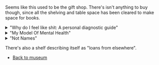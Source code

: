 ---
---

Seems like this used to be the gift shop.
There's isn't anything to buy though, since all the shelving and table space has been cleared to make space for books.

<details markdown=1><summary>"Why do I feel like shit: A personal diagnostic guide"</summary>
# 1. Identity

You're trans, so forcing yourself to not be a woman will hurt.
Unfortunately, ✨society✨ means that will happen a bunch.

This'll broadly feel like depersonalisation -- you'll feel like you're conceptually falling apart.

The solution is to simply actually be a woman for a bit.
The easiest way to achieve this is usually just clothes.
Go look pretty!

# 2. Sleep

You're really sensitive to the time you wake up, though duration still matters.
If you wake up late, you'll feel generally shit even if you slept enough.
Which mean that if it's like 3am, you've already fucked up since you'll either wake up late or not sleep enough.

Waking up late makes you feel dazed, and you won't be able to think well.

Sleep duration is also pretty important, but the sleepiness from not sleeping enough is mostly in the morning and is less noticeable throughout the day, especially if you're actually doing something.
There's not really a solution other than to wait till night and try again.
**Do not, under any circumstances, drink coffee**.

If you are waking up early (like 7am) for stuff, your sleep will likely get disrupted for a bit.
In this scenario, you're probably pretty tempted to take a nap, and that's totally fine.
One important thing to keep in mind is that afterwards, your anxiety will really peak towards midnight.
So good luck, and try not to stay up too long :)

# 3. Blood Sugar

You need a surprisingly high amount of energy per day.
The target is like 10'000 kJ, which is 2400 Cal.
So if you doing a lot of brain work, or don't have a regular meal schedule, you're gonna be at risk of hypoglycemia.

Hypoglycemia looks a lot like regular exhaustion and can happen pretty quickly, so eating a bit of carb is always something to try.
There are a few telltale signs for it though (from [Hypoglycemia](https://en.wikipedia.org/wiki/Hypoglycemia)):

- Easily getting overstimulated, such as by people talking (and wanting sensory deprivation)
- Anxiety, unusual behaviour, and confusion
- Blurred vision
- Trouble talking

# 4. Burnout

This is constant in your life at this point, so try your best.
Reduce workload if possible.

# Conclusion

I hope you remember this and look at it when you do feel shit!

</details>

<details markdown=1><summary>"My Model Of Mental Health"</summary>
After going through a bunch of mental health stuff, I've somewhat got a mental model of how my mental health works.
In summary, even though specific topics may trigger anxiety and may be the target of anxiety, these are purely downstream (i.e. a consequence of) other stressors, such as poor sleep and physical wellbeing.
**Notably, the subject of anxiety is often not actually a stressor!**

Based on this, I've come up with steps for responding to anxiety.
The thing to remember is "Do Not Engage".
Or, in the style of first aid mnemonics, the three D's:

1. **Disengage** from the thoughts. Don't try reason with them.
2. **Distract** yourself.
3. **Deal** with stressors.

Firstly, actually engaging with the thoughts and trying to convince yourself away from the concerns is often not that productive.
Anxiety is as much an emotional thing as it is a reasoning thing, and a lot of the time trying to fight it is like fighting an oil fire with water i.e. very bad.

Secondly, the purpose of distraction is to give your brain something else to focus on.
The most accessible one is often youtube videos (like cooking videos which are a really nice comfort thing).
Other short-term coping mechanisms can also fall under here.

Finally, my mental model is that mental health issues are purely _downstream_ of the stressors, and anxiety can only be dealt with by dealing with those stressors that are promoting anxiety.
For this, have a look at "Why do I feel like shit: A personal diagnostic guide"!

I feel like this model of mental health issues being downstream of unrelated stressors is more healthy, since you have more control over those, and you also aren't fighting the anxiety while trying to deal with it.
</details>

<details markdown=1><summary>"Not Names"</summary>
I'm not entirely sure why, but a lot of people mishear my name when I tell them it.
And it's not just basic mishearings like "tammy" or whatever, I've had:

- Emily
- Kevin
- Kelly
</details>

There's also a shelf describing itself as "loans from elsewhere".

- [Back to museum](#museum)
